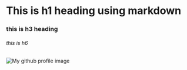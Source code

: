 # This is h1 heading using markdown
### this is h3 heading
###### this is h6
![My github profile image](https://graph.org/file/575968c2c865d9c95a954.jpg)
